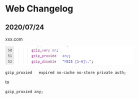 # Web Changelog

## 2020/07/24

xxx.com

![Line 51](../.gitbook/assets/image%20%283%29.png)

```text
gzip_proxied   expired no-cache no-store private auth;
```

to

```text
gzip_proxied any;
```

